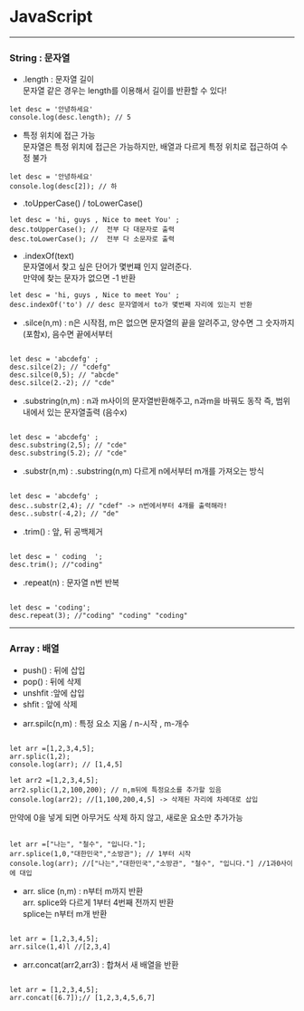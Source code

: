 # JavaScript
----

### String : 문자열
 
- .length : 문자열 길이<br>
문자열 같은 경우는 length를 이용해서 길이를 반환할 수 있다!


```
let desc = '안녕하세요'
console.log(desc.length); // 5

```

- 특정 위치에 접근 가능<br>
문자열은 특정 위치에 접근은 가능하지만, 배열과 다르게 특정 위치로 접근하여 수정 불가

```
let desc = '안녕하세요'
console.log(desc[2]); // 하

```
- .toUpperCase() / toLowerCase()

```
let desc = 'hi, guys , Nice to meet You' ; 
desc.toUpperCase(); //  전부 다 대문자로 출력
desc.toLowerCase(); //  전부 다 소문자로 출력

```

- .indexOf(text) <br>
문자열에서 찾고 싶은 단어가 몇번쨰 인지 알려준다. <br>
만약에 찾는 문자가 없으면 -1 반환


```
let desc = 'hi, guys , Nice to meet You' ; 
desc.indexOf('to') // desc 문자열에서 to가 몇번째 자리에 있는지 반환

```

- .silce(n,m) : n은 시작점, m은 없으면 문자열의 끝을 알려주고, 양수면 그 숫자까지(포함x), 음수면 끝에서부터


```

let desc = 'abcdefg' ; 
desc.silce(2); // "cdefg"
desc.silce(0,5); // "abcde"
desc.silce(2.-2); // "cde"

```

- .substring(n,m) : n과 m사이의 문자열반환해주고, n과m을 바꿔도 동작 즉, 범위 내에서 있는 문자열출력 (음수x)


```

let desc = 'abcdefg' ; 
desc.substring(2,5); // "cde"
desc.substring(5.2); // "cde"

```

- .substr(n,m) : .substring(n,m) 다르게 n에서부터 m개를 가져오는 방식

```

let desc = 'abcdefg' ; 
desc..substr(2,4); // "cdef" -> n번에서부터 4개를 출력해라!
desc..substr(-4,2); // "de"

```

- .trim() : 앞, 뒤 공백제거

```

let desc = ' coding  '; 
desc.trim(); //"coding"

```

- .repeat(n) : 문자열 n번 반복


```

let desc = 'coding'; 
desc.repeat(3); //"coding" "coding" "coding"

```

----

 
### Array : 배열
* push() : 뒤에 삽입
* pop() : 뒤에 삭제
* unshfit :앞에 삽입
* shfit : 앞에 삭제

- arr.spilc(n,m) : 특정 요소 지움 / n-시작 , m-개수

```

let arr =[1,2,3,4,5];
arr.splic(1,2);
console.log(arr); // [1,4,5]

let arr2 =[1,2,3,4,5];
arr2.splic(1,2,100,200); // n,m뒤에 특정요소를 추가할 있음
console.log(arr2); //[1,100,200,4,5] -> 삭제된 자리에 차례대로 삽입

```

만약에 0을 넣게 되면 아무거도 삭제 하지 않고, 새로운 요소만 추가가능


```

let arr =["나는", "철수", "입니다."];
arr.splice(1,0,"대한민국","소방관"); // 1부터 시작
console.log(arr); //["나는","대한민국","소방관", "철수", "입니다."] //1과0사이에 대입

```

- arr. slice (n,m) : n부터 m까지 반환<br>
arr. splice와 다르게 1부터 4번째 전까지 반환<br>
splice는 n부터 m개 반환

```

let arr = [1,2,3,4,5];
arr.silce(1,4)l //[2,3,4]

```

- arr.concat(arr2,arr3) : 합쳐서 새 배열을 반환

```

let arr = [1,2,3,4,5];
arr.concat([6.7]);// [1,2,3,4,5,6,7]

```

















